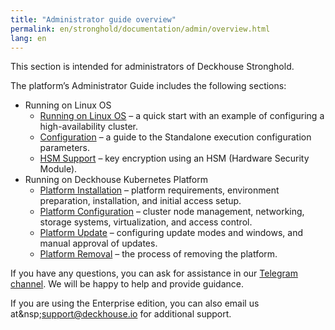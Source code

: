 ```yaml
---
title: "Administrator guide overview"
permalink: en/stronghold/documentation/admin/overview.html
lang: en
---
```


This section is intended for administrators of Deckhouse Stronghold.

The platform’s Administrator Guide includes the following sections:

- Running on Linux OS
  - [Running on Linux OS](./standalone/installation.html) – a quick start with an example of configuring a high-availability cluster.
  - [Configuration](./standalone/configuration.html) – a guide to the Standalone execution configuration parameters.
  - [HSM Support](./standalone/hsm.html) – key encryption using an HSM (Hardware Security Module).
- Running on Deckhouse Kubernetes Platform 
  - [Platform Installation](./install/requirements.html) – platform requirements, environment preparation, installation, and initial access setup.
  - [Platform Configuration](./platform-management/node-management/node-group.html) – cluster node management, networking, storage systems, virtualization, and access control.
  - [Platform Update](./update/update.html) – configuring update modes and windows, and manual approval of updates.
  - [Platform Removal](./removing/removing.html) – the process of removing the platform.

If you have any questions, you can ask for assistance in our [Telegram channel](https://t.me/deckhouse). We will be happy to help and provide guidance.

If you are using the Enterprise edition, you can also email us at&nsp;<a href="mailto:support@deckhouse.ru">support@deckhouse.io</a> for additional support.
